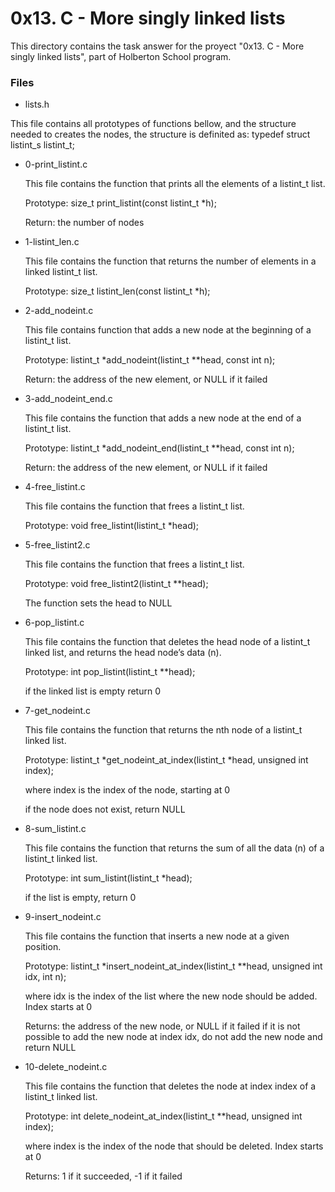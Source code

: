 # 0x13. C - More singly linked lists

This directory contains the task answer for the proyect "0x13. C - More singly linked lists", part of Holberton School program.

### Files

- lists.h

This file contains all prototypes of functions bellow, and the structure needed to creates the nodes, the structure is definited as: typedef struct listint_s listint_t;

- 0-print_listint.c

	This file contains the function that prints all the elements of a listint_t list.

	Prototype: size_t print_listint(const listint_t *h);

	Return: the number of nodes


- 1-listint_len.c

	This file contains the function that returns the number of elements in a linked listint_t list.

	Prototype: size_t listint_len(const listint_t *h);


- 2-add_nodeint.c

	This file contains function that adds a new node at the beginning of a listint_t list.

	Prototype: listint_t *add_nodeint(listint_t **head, const int n);

	Return: the address of the new element, or NULL if it failed


- 3-add_nodeint_end.c

	This file contains the function that adds a new node at the end of a listint_t list.

	Prototype: listint_t *add_nodeint_end(listint_t **head, const int n);

	Return: the address of the new element, or NULL if it failed


- 4-free_listint.c

	This file contains the function that frees a listint_t list.

	Prototype: void free_listint(listint_t *head);


- 5-free_listint2.c

	This file contains the function that frees a listint_t list.

	Prototype: void free_listint2(listint_t **head);

	The function sets the head to NULL

- 6-pop_listint.c

	This file contains the function that deletes the head node of a listint_t linked list, and returns the head node’s data (n).

	Prototype: int pop_listint(listint_t **head);

	if the linked list is empty return 0

- 7-get_nodeint.c

	This file contains the function that returns the nth node of a listint_t linked list.

	Prototype: listint_t *get_nodeint_at_index(listint_t *head, unsigned int index);

	where index is the index of the node, starting at 0

	if the node does not exist, return NULL

- 8-sum_listint.c

	This file contains the function that returns the sum of all the data (n) of a listint_t linked list.

	Prototype: int sum_listint(listint_t *head);

	if the list is empty, return 0

- 9-insert_nodeint.c

	This file contains the function that inserts a new node at a given position.

	Prototype: listint_t *insert_nodeint_at_index(listint_t **head, unsigned int idx, int n);

	where idx is the index of the list where the new node should be added. Index starts at 0

	Returns: the address of the new node, or NULL if it failed
	if it is not possible to add the new node at index idx, do not add the new node and return NULL

- 10-delete_nodeint.c

	This file contains the function that deletes the node at index index of a listint_t linked list.

	Prototype: int delete_nodeint_at_index(listint_t **head, unsigned int index);

	where index is the index of the node that should be deleted. Index starts at 0

	Returns: 1 if it succeeded, -1 if it failed
